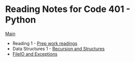 # Reading Notes for Code 401 - Python

[Main](README.md)

* Reading 1 - [Prep work readings](401/class1.md)
* Data Structures 1 - [Recursion and Structures](401DataStructures/1.md)
* [FileIO and Exceptions](401/class3.md)